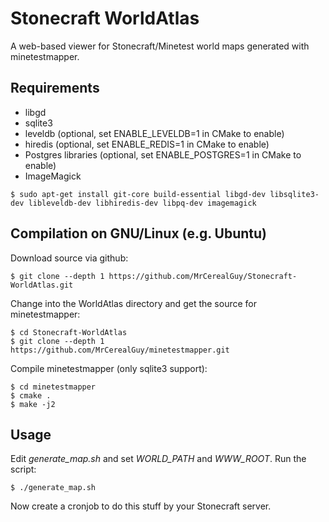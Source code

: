 # Stonecraft WorldAtlas

A web-based viewer for Stonecraft/Minetest world maps generated with minetestmapper.

## Requirements

- libgd
- sqlite3
- leveldb (optional, set ENABLE_LEVELDB=1 in CMake to enable)
- hiredis (optional, set ENABLE_REDIS=1 in CMake to enable)
- Postgres libraries (optional, set ENABLE_POSTGRES=1 in CMake to enable)
- ImageMagick


```
$ sudo apt-get install git-core build-essential libgd-dev libsqlite3-dev libleveldb-dev libhiredis-dev libpq-dev imagemagick
```

## Compilation on GNU/Linux (e.g. Ubuntu)

Download source via github:

```
$ git clone --depth 1 https://github.com/MrCerealGuy/Stonecraft-WorldAtlas.git
```

Change into the WorldAtlas directory and get the source for minetestmapper:

```
$ cd Stonecraft-WorldAtlas
$ git clone --depth 1 https://github.com/MrCerealGuy/minetestmapper.git
```

Compile minetestmapper (only sqlite3 support):

```
$ cd minetestmapper
$ cmake .
$ make -j2
```

## Usage

Edit *generate_map.sh* and set *WORLD_PATH* and *WWW_ROOT*. Run the script:

```
$ ./generate_map.sh
```

Now create a cronjob to do this stuff by your Stonecraft server.